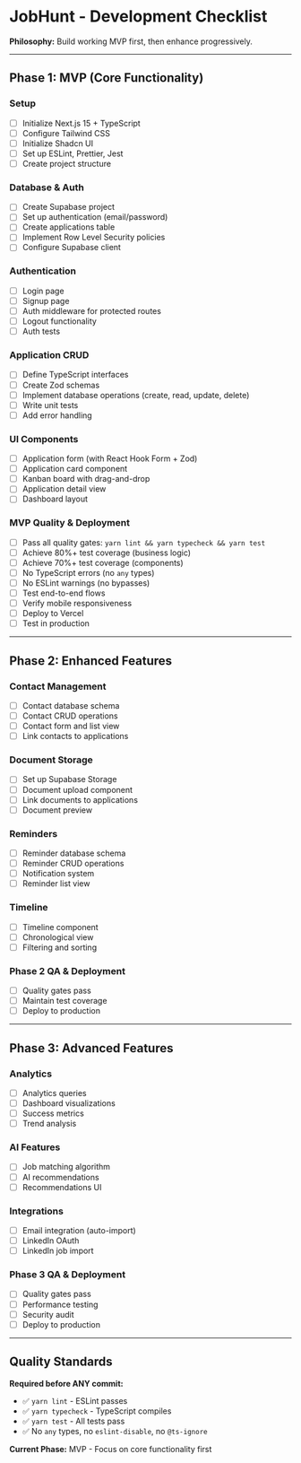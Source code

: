 # JobHunt - Development Checklist

**Philosophy:** Build working MVP first, then enhance progressively.

---

## Phase 1: MVP (Core Functionality)

### Setup
- [ ] Initialize Next.js 15 + TypeScript
- [ ] Configure Tailwind CSS
- [ ] Initialize Shadcn UI
- [ ] Set up ESLint, Prettier, Jest
- [ ] Create project structure

### Database & Auth
- [ ] Create Supabase project
- [ ] Set up authentication (email/password)
- [ ] Create applications table
- [ ] Implement Row Level Security policies
- [ ] Configure Supabase client

### Authentication
- [ ] Login page
- [ ] Signup page
- [ ] Auth middleware for protected routes
- [ ] Logout functionality
- [ ] Auth tests

### Application CRUD
- [ ] Define TypeScript interfaces
- [ ] Create Zod schemas
- [ ] Implement database operations (create, read, update, delete)
- [ ] Write unit tests
- [ ] Add error handling

### UI Components
- [ ] Application form (with React Hook Form + Zod)
- [ ] Application card component
- [ ] Kanban board with drag-and-drop
- [ ] Application detail view
- [ ] Dashboard layout

### MVP Quality & Deployment
- [ ] Pass all quality gates: `yarn lint && yarn typecheck && yarn test`
- [ ] Achieve 80%+ test coverage (business logic)
- [ ] Achieve 70%+ test coverage (components)
- [ ] No TypeScript errors (no `any` types)
- [ ] No ESLint warnings (no bypasses)
- [ ] Test end-to-end flows
- [ ] Verify mobile responsiveness
- [ ] Deploy to Vercel
- [ ] Test in production

---

## Phase 2: Enhanced Features

### Contact Management
- [ ] Contact database schema
- [ ] Contact CRUD operations
- [ ] Contact form and list view
- [ ] Link contacts to applications

### Document Storage
- [ ] Set up Supabase Storage
- [ ] Document upload component
- [ ] Link documents to applications
- [ ] Document preview

### Reminders
- [ ] Reminder database schema
- [ ] Reminder CRUD operations
- [ ] Notification system
- [ ] Reminder list view

### Timeline
- [ ] Timeline component
- [ ] Chronological view
- [ ] Filtering and sorting

### Phase 2 QA & Deployment
- [ ] Quality gates pass
- [ ] Maintain test coverage
- [ ] Deploy to production

---

## Phase 3: Advanced Features

### Analytics
- [ ] Analytics queries
- [ ] Dashboard visualizations
- [ ] Success metrics
- [ ] Trend analysis

### AI Features
- [ ] Job matching algorithm
- [ ] AI recommendations
- [ ] Recommendations UI

### Integrations
- [ ] Email integration (auto-import)
- [ ] LinkedIn OAuth
- [ ] LinkedIn job import

### Phase 3 QA & Deployment
- [ ] Quality gates pass
- [ ] Performance testing
- [ ] Security audit
- [ ] Deploy to production

---

## Quality Standards

**Required before ANY commit:**
- ✅ `yarn lint` - ESLint passes
- ✅ `yarn typecheck` - TypeScript compiles
- ✅ `yarn test` - All tests pass
- ✅ No `any` types, no `eslint-disable`, no `@ts-ignore`

**Current Phase:** MVP - Focus on core functionality first
